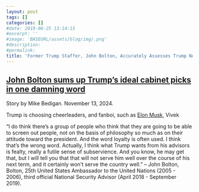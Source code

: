 ```yaml
---
layout: post
tags: []
categories: []
#date: 2019-06-25 13:14:15
#excerpt: ''
#image: 'BASEURL/assets/blog/img/.png'
#description:
#permalink:
title: 'Former Trump Staffer, John Bolton, Accurately Assesses Trump Nominations'
---
```



## [John Bolton sums up Trump’s ideal cabinet picks in one damning word](https://www.independent.co.uk/news/world/americas/us-politics/john-bolton-trump-administration-picks-b2646607.html)

Story by Mike Bedigan. November 13, 2024.

Trump is choosing cheerleaders, and fanboi, such as [Elon Musk](https://x.com/elonmusk), Vivek 

“I do think there’s a group of people who think that they are going to be able to screen out people, not on the basis of philosophy so much as on their attitude toward the president. And the word loyalty is often used. I think that’s the wrong word. Actually, I think what Trump wants from his advisors is fealty, really a futile sense of subservience. And you know, he may get that, but I will tell you that that will not serve him well over the course of his next term, and it certainly won’t serve the country well.” – John Bolton, 
Bolton, 25th United States Ambassador to the United Nations (2005 - 2006), third official National Security Advisor (April 2018 - September 2019).